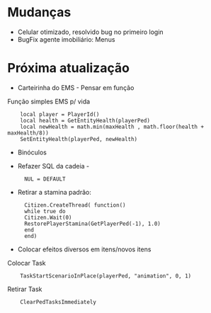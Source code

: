 # Mudanças
- Celular otimizado, resolvido bug no primeiro login
- BugFix agente imobiliário: Menus

# Próxima atualização
- Carteirinha do EMS - Pensar em função

Função simples EMS p/ vida

    	local player = PlayerId()  
    	local health = GetEntityHealth(playerPed)
    	local newHealth = math.min(maxHealth , math.floor(health + maxHealth/8))
    	SetEntityHealth(playerPed, newHealth)


- Binóculos
- Refazer SQL da cadeia - 
	
		NUL = DEFAULT
	
- Retirar a stamina padrão:

		Citizen.CreateThread( function()
 		while true do
    	Citizen.Wait(0)
    	RestorePlayerStamina(GetPlayerPed(-1), 1.0)
		end
		end)

- Colocar efeitos diversos em itens/novos itens

Colocar Task

		TaskStartScenarioInPlace(playerPed, "animation", 0, 1)
		
Retirar Task 

		ClearPedTasksImmediately


